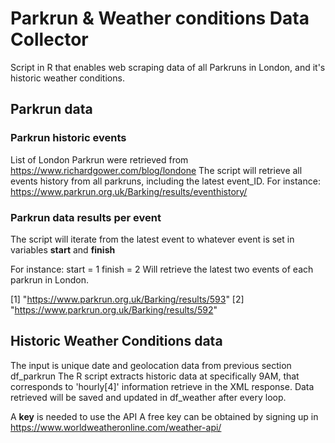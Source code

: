 # Parkrun & Weather conditions Data Collector
Script in R that enables web scraping data of all Parkruns in London, and it's historic weather conditions.

## Parkrun data

### Parkrun historic events
List of London Parkrun were retrieved from https://www.richardgower.com/blog/londone
The script will retrieve all events history from all parkruns, including the latest event_ID.
For instance: https://www.parkrun.org.uk/Barking/results/eventhistory/

### Parkrun data results per event
The script will iterate from the latest event to whatever event is set in variables **start** and **finish**

For instance:
start = 1
finish = 2
Will retrieve the latest two events of each parkrun in London.

[1] "https://www.parkrun.org.uk/Barking/results/593"
[2] "https://www.parkrun.org.uk/Barking/results/592"

## Historic Weather Conditions data
The input is unique date and geolocation data from previous section df_parkrun
The R script extracts historic data at specifically 9AM, that corresponds to 'hourly[4]' information retrieve in the XML response.
Data retrieved will be saved and updated in df_weather after every loop.

A **key** is needed to use the API
A free key can be obtained by signing up in https://www.worldweatheronline.com/weather-api/
